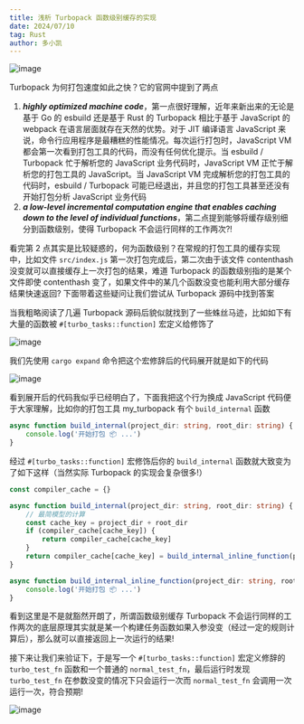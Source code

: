 ```yaml
---
title: 浅析 Turbopack 函数级别缓存的实现
date: 2024/07/10
tag: Rust
author: 多小凯
---
```


![image](https://github.com/user-attachments/assets/57778064-24cd-4758-b989-73a15afc2700)

Turbopack 为何打包速度如此之快？它的官网中提到了两点
1. ***highly optimized machine code***，第一点很好理解，近年来新出来的无论是基于 Go 的 esbuild 还是基于 Rust 的 Turbopack 相比于基于 JavaScript 的 webpack 在语言层面就存在天然的优势。对于 JIT 编译语言 JavaScript 来说，命令行应用程序是最糟糕的性能情况。每次运行打包时，JavaScript VM 都会第一次看到打包工具的代码，而没有任何优化提示。当 esbuild / Turbopack 忙于解析您的 JavaScript 业务代码时，JavaScript VM 正忙于解析您的打包工具的 JavaScript。当 JavaScript VM 完成解析您的打包工具的代码时，esbuild / Turbopack 可能已经退出，并且您的打包工具甚至还没有开始打包分析 JavaScript 业务代码
2. ***a low-level incremental computation engine that enables caching down to the level of individual functions***，第二点提到能够将缓存级别细分到函数级别，使得 Turbopack 不会运行同样的工作两次?!

看完第 2 点其实是比较疑惑的，何为函数级别？在常规的打包工具的缓存实现中，比如文件 ```src/index.js``` 第一次打包完成后，第二次由于该文件 contenthash 没变就可以直接缓存上一次打包的结果，难道 Turbopack 的函数级别指的是某个文件即使 contenthash 变了，如果文件中的某几个函数没变也能利用大部分缓存结果快速返回? 下面带着这些疑问让我们尝试从 Turbopack 源码中找到答案

当我粗略阅读了几遍 Turbopack 源码后貌似就找到了一些蛛丝马迹，比如如下有大量的函数被 ```#[turbo_tasks::function]``` 宏定义给修饰了

![image](https://github.com/user-attachments/assets/0b208765-9ebc-47a2-8b61-bb2ebac4958a)

我们先使用 ```cargo expand``` 命令把这个宏修辞后的代码展开就是如下的代码

![image](https://github.com/user-attachments/assets/79c76ec4-fa81-4cfb-a3ed-4e35a2af4289)

看到展开后的代码我似乎已经明白了，下面我把这个行为换成 JavaScript 代码便于大家理解，比如你的打包工具 my_turbopack 有个 ```build_internal``` 函数
```ts
async function build_internal(project_dir: string, root_dir: string) {
    console.log('开始打包 📦 ...')
}
```
经过  ```#[turbo_tasks::function]``` 宏修饰后你的 ```build_internal``` 函数就大致变为了如下这样（当然实际 Turbopack 的实现会复杂很多!）
```ts
const compiler_cache = {}

async function build_internal(project_dir: string, root_dir: string) {
    // 最简模型的计算
    const cache_key = project_dir + root_dir
    if (compiler_cache[cache_key]) {
        return compiler_cache[cache_key]
    }
    return compiler_cache[cache_key] = build_internal_inline_function(project_dir: string, root_dir: string)
}

async function build_internal_inline_function(project_dir: string, root_dir: string) {
    console.log('开始打包 📦 ...')
}
```
看到这里是不是就豁然开朗了，所谓函数级别缓存 Turbopack 不会运行同样的工作两次的底层原理其实就是某一个构建任务函数如果入参没变（经过一定的规则计算后），那么就可以直接返回上一次运行的结果!

接下来让我们来验证下，于是写一个  ```#[turbo_tasks::function]``` 宏定义修辞的 ```turbo_test_fn``` 函数和一个普通的 ```normal_test_fn```，最后运行时发现 ```turbo_test_fn``` 在参数没变的情况下只会运行一次而 ```normal_test_fn``` 会调用一次运行一次，符合预期!

![image](https://github.com/user-attachments/assets/8bcc4bcf-8338-4939-b5be-ff0cbe849ab7)
